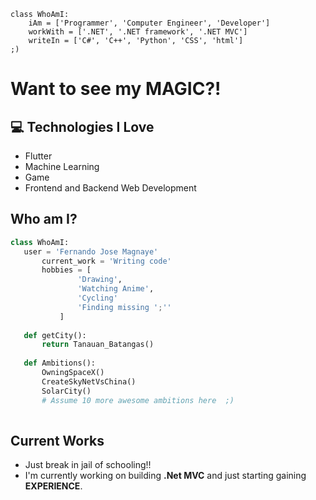 ```
class WhoAmI:
	iAm = ['Programmer', 'Computer Engineer', 'Developer']
   	workWith = ['.NET', '.NET framework', '.NET MVC']
	writeIn = ['C#', 'C++', 'Python', 'CSS', 'html']
;)
```



# Want to see my MAGIC?!

## :computer: Technologies I Love
* Flutter
* Machine Learning
* Game
* Frontend and Backend Web Development


 ## Who am I?
 ```python
 class WhoAmI:
 	user = 'Fernando Jose Magnaye'
		current_work = 'Writing code'
		hobbies = [
				'Drawing',
				'Watching Anime',
				'Cycling'
				'Finding missing ';''
			]
	
	def getCity():
		return Tanauan_Batangas()
	
	def Ambitions():
		OwningSpaceX()
		CreateSkyNetVsChina()
		SolarCity()
		# Assume 10 more awesome ambitions here  ;)
	
 ```
 
## Current Works
 * Just break in jail of schooling!!
 * I'm currently working on  building **.Net MVC** and just starting gaining **EXPERIENCE**.
 
 
